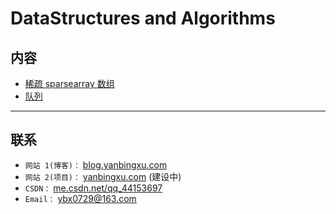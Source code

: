 # DataStructures and Algorithms

## 内容

- [稀疏 sparsearray 数组](./data_structures/src/com/yanbingxu/sparsearray/)
- [队列](./data_structures/src/com/yanbingxu/queue/)

---
## 联系

- `网站 1(博客)：` [blog.yanbingxu.com](https://blog.yanbingxu.com/)
- `网站 2(项目)：` [yanbingxu.com](http://yanbingxu.com/) (建设中)
- `CSDN：` [me.csdn.net/qq_44153697](https://me.csdn.net/qq_44153697)
- `Email：` <ybx0729@163.com>
